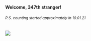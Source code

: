#### Welcome, 347th stranger!

###### <sup>P.S. counting started approximately in 10.01.21</sup>

<img src="https://kraftwerk28.pp.ua/vcnt.png"></img>
